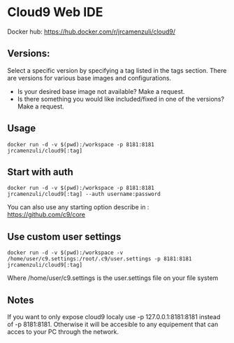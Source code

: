 # Cloud9 Web IDE
Docker hub: https://hub.docker.com/r/jrcamenzuli/cloud9/

## Versions:
Select a specific version by specifying a tag listed in the tags section. There are versions for various base images and configurations.

* Is your desired base image not available? Make a request.
* Is there something you would like included/fixed in one of the versions? Make a request.

## Usage

    docker run -d -v $(pwd):/workspace -p 8181:8181 jrcamenzuli/cloud9[:tag]

## Start with auth

    docker run -d -v $(pwd):/workspace -p 8181:8181 jrcamenzuli/cloud9[:tag] --auth username:password
    
You can also use any starting option describe in : https://github.com/c9/core

## Use custom user settings

    docker run -d -v $(pwd):/workspace -v /home/user/c9.settings:/root/.c9/user.settings -p 8181:8181 jrcamenzuli/cloud9[:tag]

Where /home/user/c9.settings is the user.settings file on your file system

## Notes

If you want to only expose cloud9 localy use -p 127.0.0.1:8181:8181 instead of -p 8181:8181. Otherwise it will be accesible to any equipement that can acces to your PC through the network.